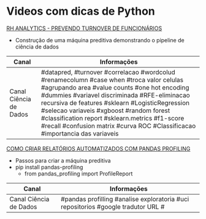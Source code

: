 # Videos com dicas de Python
[RH ANALYTICS - PREVENDO TURNOVER DE FUNCIONÁRIOS](https://www.youtube.com/watch?v=KCIkclOoh4Y&list=PLeR2Gm6UuDXqfF3xaBZQJcf63x6Pij1RB&t=0s) <br>
- Construção de uma máquina preditiva demonstrando o pipeline de ciência de dados

| Canal                  | Informações         |
|------------------------|---------------------|
| Canal Ciência de Dados |#datapred, #turnover #correlacao #wordcolud #renamecolumn #case when #troca valor celulas #agrupando area #value counts #one hot encoding #dummies #variavel discriminada #RFE-eliminacao recursiva de features #sklearn #LogisticRegression #selecao variaveis #xgboost #random forest #classification report #sklearn.metrics #f1-score #recall #confusion matrix #curva ROC #Classificacao #importancia das variaveis |



[COMO CRIAR RELATÓRIOS AUTOMATIZADOS COM PANDAS PROFILING](https://www.youtube.com/watch?v=5oLMY4Ghnxc&t=1071s) <br>
- Passos para criar a máquina preditiva
- pip install pandas-profiling
    - from pandas_profiling import ProfileReport

| Canal                  | Informações         |
|------------------------|---------------------|
| Canal Ciência de Dados |#pandas profilling #analise exploratoria #uci repositorios #google tradutor URL #  |
